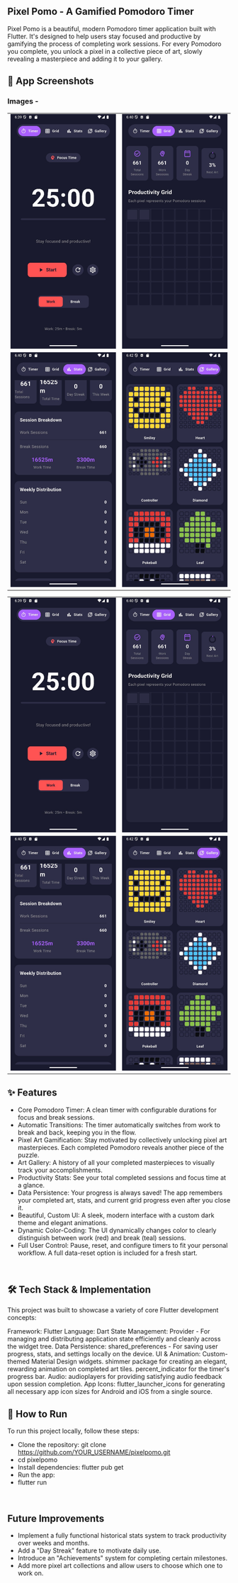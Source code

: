 ## Pixel Pomo - A Gamified Pomodoro Timer

Pixel Pomo is a beautiful, modern Pomodoro timer application built with Flutter. It's designed to help users stay focused and productive by gamifying the process of completing work sessions. For every Pomodoro you complete, you unlock a pixel in a collective piece of art, slowly revealing a masterpiece and adding it to your gallery.

## 📸 App Screenshots

### Images -
<table>
  <tr>
    <td>
      <img src="https://github.com/Dhiman-Ajay/PixelPomo/blob/master/timer.jpg" width="300">
    </td>
    <td>
      <img src="https://github.com/Dhiman-Ajay/PixelPomo/blob/master/grid.jpg" width="300">
    </td>
  </tr>
  <tr>
    <td>
      <img src="https://github.com/Dhiman-Ajay/PixelPomo/blob/master/stats.jpg" width="300">
    </td>
    <td>
      <img src="https://github.com/Dhiman-Ajay/PixelPomo/blob/master/gallery.jpg" width="300">
    </td>
  </tr>
</table><table>
  <tr>
    <td>
      <img src="https://github.com/Dhiman-Ajay/PixelPomo/blob/master/timer.jpg" width="300">
    </td>
    <td>
      <img src="https://github.com/Dhiman-Ajay/PixelPomo/blob/master/grid.jpg" width="300">
    </td>
  </tr>
  <tr>
    <td>
      <img src="https://github.com/Dhiman-Ajay/PixelPomo/blob/master/stats.jpg" width="300">
    </td>
    <td>
      <img src="https://github.com/Dhiman-Ajay/PixelPomo/blob/master/gallery.jpg" width="300">
    </td>
  </tr>
</table>

## ✨ Features

- Core Pomodoro Timer: A clean timer with configurable durations for focus and break sessions.
- Automatic Transitions: The timer automatically switches from work to break and back, keeping you in the flow.
- Pixel Art Gamification: Stay motivated by collectively unlocking pixel art masterpieces. Each completed Pomodoro reveals another piece of the puzzle.
- Art Gallery: A history of all your completed masterpieces to visually track your accomplishments.
- Productivity Stats: See your total completed sessions and focus time at a glance.
- Data Persistence: Your progress is always saved! The app remembers your completed art, stats, and current grid progress even after you close it.
- Beautiful, Custom UI: A sleek, modern interface with a custom dark theme and elegant animations.
- Dynamic Color-Coding: The UI dynamically changes color to clearly distinguish between work (red) and break (teal) sessions.
- Full User Control: Pause, reset, and configure timers to fit your personal workflow. A full data-reset option is included for a fresh start.
<br>


## 🛠️ Tech Stack & Implementation
This project was built to showcase a variety of core Flutter development concepts:

Framework: Flutter
Language: Dart
State Management: Provider - For managing and distributing application state efficiently and cleanly across the widget tree.
Data Persistence: shared_preferences - For saving user progress, stats, and settings locally on the device.
UI & Animation:
Custom-themed Material Design widgets.
shimmer package for creating an elegant, rewarding animation on completed art tiles.
percent_indicator for the timer's progress bar.
Audio: audioplayers for providing satisfying audio feedback upon session completion.
App Icons: flutter_launcher_icons for generating all necessary app icon sizes for Android and iOS from a single source.
<br>

## 🚀 How to Run
To run this project locally, follow these steps:
- Clone the repository:
git clone https://github.com/YOUR_USERNAME/pixelpomo.git
- cd pixelpomo
- Install dependencies: flutter pub get
- Run the app:
- flutter run
<br>


## Future Improvements
- Implement a fully functional historical stats system to track productivity over weeks and months.
- Add a "Day Streak" feature to motivate daily use.
- Introduce an "Achievements" system for completing certain milestones.
- Add more pixel art collections and allow users to choose which one to work on.

  
